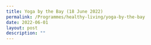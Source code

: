 ```yaml
---
title: Yoga by the Bay (18 June 2022)
permalink: /Programmes/healthy-living/yoga-by-the-bay
date: 2022-06-01
layout: post
description: ""
---
```

